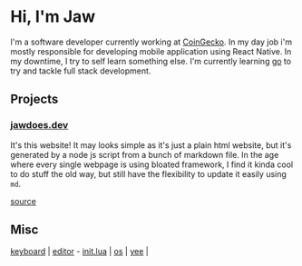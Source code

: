 # Hi, I'm Jaw

I'm a software developer currently working at [CoinGecko](https://www.coingecko.com/). In my day job i'm mostly responsible for developing mobile application using React Native. In my downtime, I try to self learn something else. I'm currently learning [go](https://go.dev/) to try and tackle full stack development. 

## Projects

### [jawdoes.dev](#)
It's this website! It may looks simple as it's just a plain html website, but it's generated by a node js script from a bunch of markdown file. In the age where every single webpage is using bloated framework, I find it kinda cool to do stuff the old way, but still have the flexibility to update it easily using `md`. 

[source](https://github.com/Jawkx/jawdoesdev)

## Misc

[keyboard](https://blog.zsa.io/cdn-cgi/image/fit=scale-down,quality=80,format=auto,width=2080/voyager-shifted-layout/voyager-double-shifted-layout.jpg) | [editor](https://neovim.io/) - [init.lua](https://github.com/Jawkx/nvim-config/blob/master/init.lua) | [os](https://archlinux.org/) | [yee](https://youtu.be/q6EoRBvdVPQ?si=3aQNx1jW9ShzKgvg) | 
